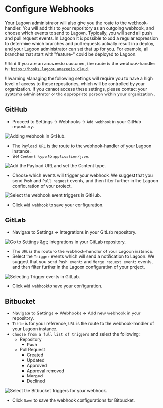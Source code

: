 # Configure Webhooks

Your Lagoon administrator will also give you the route to the webhook-handler. You will add this to your repository as an outgoing webhook, and choose which events to send to Lagoon. Typically, you will send all push and pull request events. In Lagoon it is possible to add a regular expression to determine which branches and pull requests actually result in a deploy, and your Lagoon administrator can set that up for you. For example, all branches that start with "feature-" could be deployed to Lagoon.

!!!hint
    If you are an amazee.io customer, the route to the webhook-handler is: [`https://hooks.lagoon.amazeeio.cloud`](https://hooks.lagoon.amazeeio.cloud).

!!!warning
    Managing the following settings will require you to have a high level of access to these repositories, which will be controlled by your organization. If you cannot access these settings, please contact your systems administrator or the appropriate person within your organization .

## GitHub

* Proceed to Settings -&gt; Webhooks -&gt; `Add webhook` in your GitHub repository.

![Adding webhook in GitHub.](/images/webhooks-2020-01-23-12-40-16.png)

* The `Payload URL` is the route to the webhook-handler of your Lagoon instance.
* Set `Content type` to `application/json`.

![Add the Payload URL and set the Content type.](/images/gh_webhook_1.png)

* Choose which events will trigger your webhook. We suggest that you send `Push` and `Pull request` events, and then filter further in the Lagoon configuration of your project.

![Select the webhook event triggers in GitHub.](/images/gh_webhook_2.png)

* Click `Add webhook` to save your configuration.

## GitLab

* Navigate to Settings -&gt; Integrations in your GitLab repository.

![Go to Settings &amp;gt; Integrations in your GitLab repository.](/images/gitlab-settings.png)

* The `URL` is the route to the webhook-handler of your Lagoon instance.
* Select the `Trigger` events which will send a notification to Lagoon. We suggest that you send `Push events` and `Merge request events` events, and then filter further in the Lagoon configuration of your project.

![Selecting Trigger events in GitLab.](/images/gitlab_webhook.png)

* Click `Add webhook`to save your configuration.

## Bitbucket

* Navigate to Settings -&gt; Webhooks -&gt; Add new webhook in your repository.
* `Title` is for your reference, `URL` is the route to the webhook-handler of your Lagoon instance.
* `Choose from a full list of triggers` and select the following:
  * Repository
    * Push
  * Pull Request
    * Created
    * Updated
    * Approved
    * Approval removed
    * Merged
    * Declined

![Select the Bitbucket Triggers for your webhook. ](/images/bb_webhook_1.png)

* Click `Save` to save the webhook configurations for Bitbucket.

